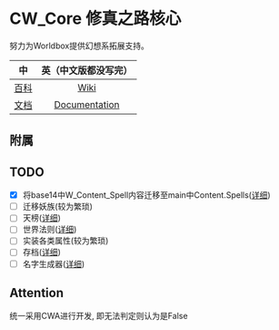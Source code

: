 # CW_Core 修真之路核心

努力为Worldbox提供幻想系拓展支持。

|                                      中                                      |                           英（中文版都没写完）                            |
|:---------------------------------------------------------------------------:|:---------------------------------------------------------------:|
|        [百科](https://github.com/inmny/Cultivation-Way-Core/wiki/Home)        |     [Wiki](https://github.com/inmny/Cultivation-Way-Core/)      |   
| [文档](https://github.com/inmny/Cultivation-Way-Core/blob/main/docs/index.md) | [Documentation](https://github.com/inmny/Cultivation-Way-Core/) |	

## 附属

## TODO

- [x] 
  将base14中W_Content_Spell内容迁移至main中Content.Spells([详细](https://github.com/inmny/Cultivation-Way-Core/blob/main/docs/spell.md))
- [ ] 迁移妖族(较为繁琐)
- [ ] 天榜([详细](https://github.com/inmny/Cultivation-Way-Core/blob/main/docs/contents_index/world_top.md))
- [ ] 世界法则([详细](https://github.com/inmny/Cultivation-Way-Core/blob/main/docs/contents_index/world_law.md))
- [ ] 实装各类属性(较为繁琐)
- [ ] 存档([详细](https://github.com/inmny/Cultivation-Way-Core/blob/main/docs/contents_index/save.md))
- [ ] 名字生成器([详细](https://github.com/inmny/Cultivation-Way-Core/blob/main/docs/contents_index/name_generator.md))

## Attention

统一采用CWA进行开发, 即无法判定则认为是False
